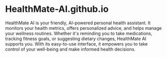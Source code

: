 # HealthMate-AI.github.io
HealthMate AI is your friendly, AI-powered personal health assistant. It monitors your health metrics, offers personalized advice, and helps manage your wellness routines. Whether it's reminding you to take medications, tracking fitness goals, or suggesting dietary changes, HealthMate AI supports you. With its easy-to-use interface, it empowers you to take control of your well-being and make informed health decisions.

